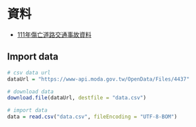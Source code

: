 
# 資料

  * [111年傷亡道路交通事故資料](https://data.gov.tw/dataset/161199)

## Import data

```r
# csv data url
dataUrl = "https://www-api.moda.gov.tw/OpenData/Files/4437"

# download data
download.file(dataUrl, destfile = "data.csv")

# import data 
data = read.csv("data.csv", fileEncoding = "UTF-8-BOM")
```